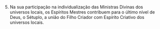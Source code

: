 ﻿5. Na sua participação na individualização das Ministras Divinas dos universos locais, os Espíritos Mestres contribuem para o último nível de Deus, o Sétuplo, a união do Filho Criador com Espírito Criativo dos universos locais.